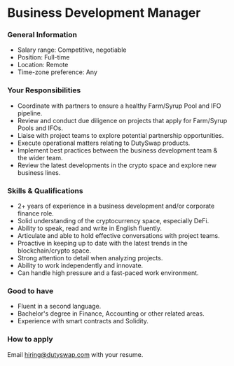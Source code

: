 # Business Development Manager

### General Information

* Salary range: Competitive, negotiable
* Position: Full-time
* Location: Remote
* Time-zone preference: Any

### Your Responsibilities

* Coordinate with partners to ensure a healthy Farm/Syrup Pool and IFO pipeline.
* Review and conduct due diligence on projects that apply for Farm/Syrup Pools and IFOs.
* Liaise with project teams to explore potential partnership opportunities.
* Execute operational matters relating to DutySwap products.
* Implement best practices between the business development team & the wider team.
* Review the latest developments in the crypto space and explore new business lines.

### Skills & Qualifications

* 2+ years of experience in a business development and/or corporate finance role.
* Solid understanding of the cryptocurrency space, especially DeFi.
* Ability to speak, read and write in English fluently.
* Articulate and able to hold effective conversations with project teams.
* Proactive in keeping up to date with the latest trends in the blockchain/crypto space.
* Strong attention to detail when analyzing projects.
* Ability to work independently and innovate.
* Can handle high pressure and a fast-paced work environment.

### Good to have

* Fluent in a second language.
* Bachelor's degree in Finance, Accounting or other related areas.
* Experience with smart contracts and Solidity.

### How to apply

Email hiring@dutyswap.com with your resume.
